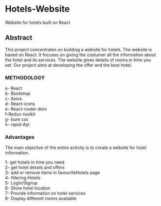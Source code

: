 # Hotels-Website
Website for hotels built on React


## Abstract

This project concentrates on building a website for hotels. The website is based on React. It focuses on giving the costumer all the information about the hotel and its services. The website gives details of rooms in time you set. Our project aims at developing the offer and the best hotel.

### METHODOLOGY

a- React <br>
b- Bootstrap <br>
c- Axios <br>
d- React-icons <br>
e- React-router-dom <br>
f-Reduc-toolkit <br>
g- bure css <br>
h- rapid-Api <br>

### Advantages

The main objective of the entire activity is to create a website for hotel information. <br>

1- get hotels in time you need <br>
2- get hotel details and offers <br>
3- add or remove items in favouriteHotels page <br>
4- filtering Hotels <br>
5- Login/Signup <br>
6- Show hotel location <br>
7- Provide information on hotel services <br>
8- Display different rooms available <br>



